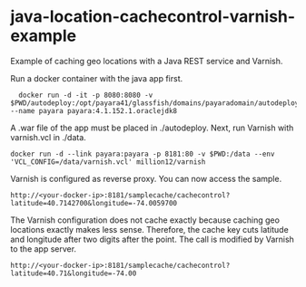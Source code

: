 # java-location-cachecontrol-varnish-example
Example of caching geo locations with a Java REST service and Varnish.

Run a docker container with the java app first.

```
  docker run -d -it -p 8080:8080 -v $PWD/autodeploy:/opt/payara41/glassfish/domains/payaradomain/autodeploy --name payara payara:4.1.152.1.oraclejdk8
```

A .war file of the app must be placed in ./autodeploy. Next, run Varnish with varnish.vcl in ./data.

```
docker run -d --link payara:payara -p 8181:80 -v $PWD:/data --env 'VCL_CONFIG=/data/varnish.vcl' million12/varnish
```

Varnish is configured as reverse proxy. You can now access the sample.

```
http://<your-docker-ip>:8181/samplecache/cachecontrol?latitude=40.7142700&longitude=-74.0059700
```

The Varnish configuration does not cache exactly because caching geo locations exactly makes less sense. Therefore, the cache key cuts latitude and longitude after two digits after the point. The call is modified by Varnish to the app server.

```
http://<your-docker-ip>:8181/samplecache/cachecontrol?latitude=40.71&longitude=-74.00
```
